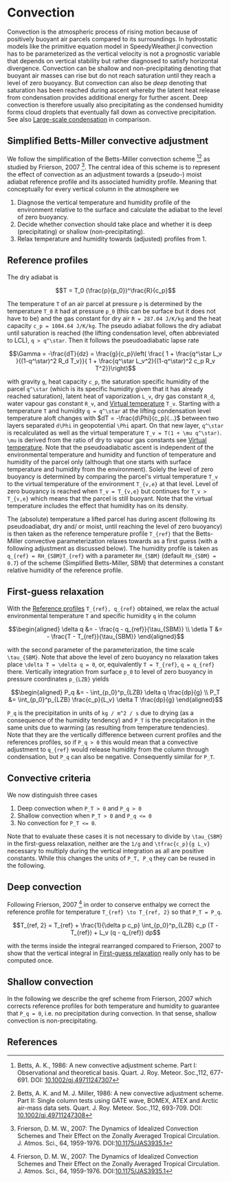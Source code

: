 # Convection

Convection is the atmospheric process of rising motion because of positively
buoyant air parcels compared to its surroundings. In hydrostatic models
like the primitive equation model in SpeedyWeather.jl convection has to
be parameterized as the vertical velocity is not a prognostic variable
that depends on vertical stability but rather diagnosed to satisfy
horizontal divergence. Convection can be shallow and non-precipitating
denoting that buoyant air masses can rise but do not reach saturation
until they reach a level of zero buoyancy. But convection can also be
_deep_ denoting that saturation has been reached during ascent whereby
the latent heat release from condensation provides additional energy
for further ascent. Deep convection is therefore usually also
precipitating as the condensed humidity forms cloud droplets that
eventually fall down as convective precipitation.
See also [Large-scale condensation](@ref) in comparison.

## Simplified Betts-Miller convective adjustment

We follow the simplification of the Betts-Miller convection scheme
[^Betts1986][^BettsMiller1986] as studied by Frierson, 2007 [^Frierson2007].
The central idea of this scheme is to represent the effect of 
convection as an adjustment towards a (pseudo-) moist adiabat 
reference profile and its associated humidity profile. Meaning that
conceptually for every vertical column in the atmosphere we

1. Diagnose the vertical temperature and humidity profile of the environment relative to the surface and calculate the adiabat to the level of zero buoyancy.
2. Decide whether convection should take place and whether it is deep (precipitating) or shallow (non-precipitating).
3. Relax temperature and humidity towards (adjusted) profiles from 1.

## Reference profiles

The dry adiabat is

```math
T = T_0 (\frac{p}{p_0})^\frac{R}{c_p}
```

The temperature ``T`` of an air parcel at pressure ``p`` is determined by the
temperature ``T_0`` it had at pressure ``p_0`` (this can be surface but it does not have to be)
and the gas constant for dry air ``R = 287.04 J/K/kg`` and the heat capacity ``c_p = 1004.64 J/K/kg``.
The pseudo adiabat follows the dry adiabat until saturation is reached
(the lifting condensation level, often abbreviated to LCL), ``q > q^\star``.
Then it follows the pseudoadiabatic lapse rate

```math
\Gamma = -\frac{dT}{dz} = \frac{g}{c_p}\left(
    \frac{  1 + \frac{q^\star L_v  }{(1-q^\star)^2     R_d T_v}}{
            1 + \frac{q^\star L_v^2}{(1-q^\star)^2 c_p R_v T^2}}\right)
```

with gravity ``g``, heat capacity ``c_p``, the saturation specific humidity of the parcel ``q^\star``
(which is its specific humidity given that it has already reached saturation),
latent heat of vaporization ``L_v``, dry gas constant ``R_d``, water vapour
gas constant ``R_v``, and [Virtual temperature](@ref) ``T_v``.
Starting with a temperature ``T`` and humidity ``q = q^\star`` at the lifting condensation level 
temperature aloft changes with $dT = -\frac{d\Phi}{c_p}(...)$ between two layers separated
``d\Phi`` in geopotential ``\Phi`` apart. On that new layer, ``q^\star`` is recalculated
as well as the virtual temperature ``T_v = T(1 + \mu q^\star)``. ``\mu`` is derived from
the ratio of dry to vapour gas constants see [Virtual temperature](@ref).
Note that the pseudoadiabatic ascent is independent of the environmental temperature
and humidity and function of temperature and humidity of the parcel only
(although that one starts with surface temperature and humidity from the environment).
Solely the level of zero buoyancy is determined by comparing the parcel's virtual
temperature ``T_v`` to the virtual temperature of the environment ``T_{v,e}`` at that level.
Level of zero buoyancy is reached when ``T_v = T_{v,e}`` but continues for ``T_v > T_{v,e}``
which means that the parcel is still buoyant. Note that the virtual temperature includes
the effect that humidity has on its density.

The (absolute) temperature a lifted parcel has during ascent (following its pseudoadiabat, dry and/
or moist, until reaching the level of zero buoyancy) is then taken as the reference temperature
profile ``T_{ref}`` that the Betts-Miller convective parameterization relaxes towards as a first guess
(with a following adjustment as discussed below). The humidity profile is taken as
``q_{ref} = RH_{SBM}T_{ref}`` with a parameter ``RH_{SBM}`` (default ``RH_{SBM} = 0.7``)
of the scheme (Simplified Betts-Miller, SBM) that determines a constant relative humidity of
the reference profile.

## First-guess relaxation

With the [Reference profiles](@ref) ``T_{ref}, q_{ref}`` obtained, we relax the actual
environmental temperature ``T`` and specific humidity ``q`` in the column

```math
\begin{aligned}
\delta q &= - \frac{q - q_{ref}}{\tau_{SBM}} \\
\detla T &= - \frac{T - T_{ref}}{\tau_{SBM}}
\end{aligned}
```

with the second parameter of the parameterization, the time scale ``\tau_{SBM}``.
Note that above the level of zero buoyancy no relaxation takes place ``\delta T = \delta q = 0``,
or, equivalently ``T = T_{ref}``, ``q = q_{ref}`` there.
Vertically integration from surface ``p_0`` to level of zero buoyancy in 
pressure coordinates ``p_{LZB}`` yields

```math
\begin{aligned}
P_q &= - \int_{p_0}^p_{LZB} \delta q \frac{dp}{g} \\
P_T &= \int_{p_0}^p_{LZB} \frac{c_p}{L_v} \delta T \frac{dp}{g}
\end{aligned}
```

``P_q`` is the precipitation in units of ``kg / m^2 / s`` due to drying (as a consequence of
the humidity tendency) and ``P_T`` is the precipitation in the same units due to warming
(as resulting from temperature tendencies). Note that they are the vertically difference
between current profiles and the references profiles, so if ``P_q > 0`` this would mean
that a convective adjustment to ``q_{ref}`` would release humidity from the column
through condensation, but ``P_q`` can also be negative. Consequently similar for ``P_T``.

## Convective criteria

We now distinguish three cases

1. Deep convection when ``P_T > 0`` and ``P_q > 0``
2. Shallow convection when ``P_T > 0`` and ``P_q <= 0``
3. No convection for ``P_T <= 0``.

Note that to evaluate these cases it is not necessary to divide by ``\tau_{SBM}`` in
the first-guess relaxation, neither are the ``1/g`` and ``\tfrac{c_p}{g L_v}``
necessary to multiply during the vertical integration as all are positive constants.
While this changes the units of ``P_T, P_q`` they can be reused in the following.

## Deep convection

Following Frierson, 2007 [^Frierson2007] in order to conserve enthalpy we correct
the reference profile for temperature ``T_{ref} \to T_{ref, 2}`` so that ``P_T = P_q``.

```math
T_{ref, 2} = T_{ref} + \frac{1}{\delta p c_p} \int_{p_0}^p_{LZB} c_p (T - T_{ref}) + L_v (q - q_{ref}) dp
```

with the terms inside the integral rearranged compared to Frierson, 2007 to show
that the vertical integral in [First-guess relaxation](@ref) really only has to be computed once.

## Shallow convection

In the following we describe the qref scheme from Frierson, 2007 which corrects
reference profiles for both temperature and humidity to guarantee that ``P_q = 0``,
i.e. no precipitation during convection. In that sense, shallow convection is
non-precipitating.






## References

[^Betts1986]: Betts, A. K., 1986: A new convective adjustment scheme. Part I: Observational and theoretical basis. Quart. J. Roy. Meteor. Soc.,112, 677-691. DOI: [10.1002/qj.49711247307](https://doi.org/10.1002/qj.49711247307)

[^BettsMiller1986]: Betts, A. K. and M. J. Miller, 1986: A new convective adjustment scheme. Part II: Single column tests using GATE wave, BOMEX, ATEX and Arctic air-mass data sets. Quart. J. Roy. Meteor. Soc.,112, 693-709. DOI: [10.1002/qj.49711247308](https://doi.org/10.1002/qj.49711247308)

[^Frierson2007]: Frierson, D. M. W., 2007: The Dynamics of Idealized Convection Schemes and Their Effect on the Zonally Averaged Tropical Circulation. J. Atmos. Sci., 64, 1959-1976. DOI:[10.1175/JAS3935.1](https://doi.org/10.1175/JAS3935.1)